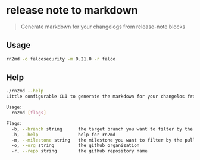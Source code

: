 # release note to markdown

> Generate markdown for your changelogs from release-note blocks

## Usage

```bash
rn2md -o falcosecurity -m 0.21.0 -r falco
```

## Help

```bash
./rn2md --help                                                                                             2.89 
Little configurable CLI to generate the markdown for your changelos from release-note blocks found into your project pull requests.

Usage:
  rn2md [flags]

Flags:
  -b, --branch string      the target branch you want to filter by the pull requests (default "master")
  -h, --help               help for rn2md
  -m, --milestone string   the milestone you want to filter by the pull requests
  -o, --org string         the github organization
  -r, --repo string        the github repository name
```